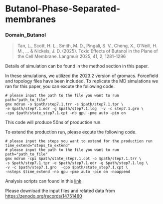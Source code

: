 # Butanol-Phase-Separated-membranes

### Domain_Butanol

> Tan, L., Scott, H. L., Smith, M. D., Pingali, S. V., Cheng, X.,
> O’Neill, H. M., ... & Nickels, J. D. (2025).
> Toxic Effects of Butanol in the Plane of the Cell Membrane.
> Langmuir 2025, 41, 2, 1281–1296

Details of simulation can be found in the method section in this paper.

In these simulations, we utilized the 2023.2 version of gromacs.
Forcefield and topology files have been included.
To replicate the MD simulations we ran for this paper, you can excute the following
code.

```shell
# please input the path to the file you want to run
path="path_to_file"
gmx mdrun -o $path/step7.1.trr -s $path/step7.1.tpr \
-e $path/step7.1.edr -g $path/step7.1.log  -v -c step7.1.gro \
-cpo $path/state_step7.1.cpt -nb gpu -pme auto -pin on
```

This code will produce 50ns of production run.

To extend the production run, please excute the following code.

```shell
# please input the steps you want to extend for the production run
time_extend="steps_to_extend"
# please input the path to the file you want to run
path="path_to_file"
gmx mdrun -cpi $path/state_step7.1.cpt -o $path/step7.1.trr \
-s $path/step7.1.tpr -e $path/step7.1.edr -g $path/step7.1.log \
-v -c $path/step7.1.gro  -cpo $path/state_step7.1.cpt \
-nsteps $time_extend -nb gpu –pme auto -pin on -noappend
```

Analysis scripts can found in this
[link](https://github.com/jon33dn/Lipid-Membrane-Partitoning-Analysis---MD-Simulation)

Please download the input files and related data from https://zenodo.org/records/14751460

